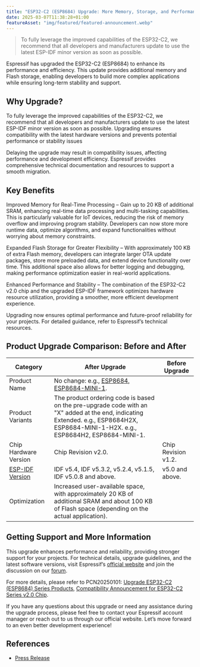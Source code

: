 ```yaml
---
title: "ESP32-C2 (ESP8684) Upgrade: More Memory, Storage, and Performance"
date: 2025-03-07T11:38:28+01:00
featureAsset: "img/featured/featured-announcement.webp"
---
```


>To fully leverage the improved capabilities of the ESP32-C2, we recommend that all developers and manufacturers update to use the latest ESP-IDF minor version as soon as possible.

Espressif has upgraded the ESP32-C2 (ESP8684) to enhance its performance and efficiency. This update provides additional memory and Flash storage, enabling developers to build more complex applications while ensuring long-term stability and support.


## Why Upgrade?

To fully leverage the improved capabilities of the ESP32-C2, we recommend that all developers and manufacturers update to use the latest ESP-IDF minor version as soon as possible. Upgrading ensures compatibility with the latest hardware versions and prevents potential performance or stability issues 

Delaying the upgrade may result in compatibility issues, affecting performance and development efficiency. Espressif provides comprehensive technical documentation and resources to support a smooth migration.

## Key Benefits

Improved Memory for Real-Time Processing – Gain up to 20 KB of additional SRAM, enhancing real-time data processing and multi-tasking capabilities. This is particularly valuable for IoT devices, reducing the risk of memory overflow and improving program stability. Developers can now store more runtime data, optimize algorithms, and expand functionalities without worrying about memory constraints. 

Expanded Flash Storage for Greater Flexibility – With approximately 100 KB of extra Flash memory, developers can integrate larger OTA update packages, store more preloaded data, and extend device functionality over time. This additional space also allows for better logging and debugging, making performance optimization easier in real-world applications. 

Enhanced Performance and Stability – The combination of the ESP32-C2 v2.0 chip and the upgraded ESP-IDF framework optimizes hardware resource utilization, providing a smoother, more efficient development experience. 

Upgrading now ensures optimal performance and future-proof reliability for your projects. For detailed guidance, refer to Espressif’s technical resources.

## Product Upgrade Comparison: Before and After 


| Category | After Upgrade | Before Upgrade |
| --- | --- | --- |
| Product Name | No change: e.g., [ESP8684, ESP8684-MINI-1](https://www.espressif.com/en/support/documents/technical-documents?keys=&field_type_tid_parent=esp32c2Series-SoCs&field_type_tid%5B%5D=956&field_type_tid_parent=esp32c2Series-Modules&field_type_tid%5B%5D=1099&field_type_tid%5B%5D=1393&field_type_tid%5B%5D=1101&field_type_tid%5B%5D=1103&field_type_tid%5B%5D=1395&field_type_tid%5B%5D=1139&field_type_tid%5B%5D=1397&field_type_tid%5B%5D=1199). |  |
| Product Variants | The product ordering code is based on the pre-upgrade code with an "X" added at the end, indicating Extended. e.g., ESP8684H2X, ESP8684-MINI-1-H2X. e.g., ESP8684H2, ESP8684-MINI-1. |  |
| Chip Hardware Version | Chip Revision v2.0. | Chip Revision v1.2. |
| [ESP-IDF Version](https://github.com/espressif/esp-idf/tags) | IDF v5.4, IDF v5.3.2, v5.2.4, v5.1.5, IDF v5.0.8 and above. | v5.0 and above. |
| Optimization | Increased user-available space, with approximately 20 KB of additional SRAM and about 100 KB of Flash space (depending on the actual application). |  |


## Getting Support and More Information 

This upgrade enhances performance and reliability, providing stronger support for your projects. For technical details, upgrade guidelines, and the latest software versions, visit Espressif’s [official website](https://www.espressif.com/) and join the discussion on our [forum](https://www.esp32.com/).  

For more details, please refer to PCN20250101: [Upgrade ESP32-C2 (ESP8684) Series Products](https://www.espressif.com/sites/default/files/pcn_downloads/PCN20250101%20Upgrade%20ESP32-C2%20Series%20Products_2.pdf), [Compatibility Announcement for ESP32-C2 Series v2.0 Chip](https://www.espressif.com/sites/default/files/advisory_downloads/ar2025-001_cn.pdf).

If you have any questions about this upgrade or need any assistance during the upgrade process, please feel free to contact your Espressif account manager or reach out to us through our official website. Let’s move forward to an even better development experience!  

## References

* [Press Release](https://www.espressif.com/en/news/ESP32_C2_Upgrade)

